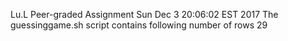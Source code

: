 Lu.L Peer-graded Assignment
Sun Dec  3 20:06:02 EST 2017
The guessinggame.sh script contains following number of rows
29
